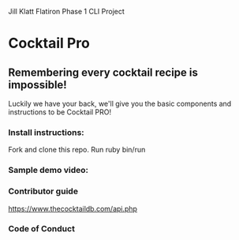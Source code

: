 
Jill Klatt Flatiron Phase 1 CLI Project
# Cocktail Pro

 
## Remembering every cocktail recipe is impossible! 
Luckily we have your back, we'll give you the basic components and instructions to be Cocktail PRO!
 
### Install instructions:
Fork and clone this repo.
Run ruby bin/run

### Sample demo video:

 
### Contributor guide
https://www.thecocktaildb.com/api.php

### Code of Conduct